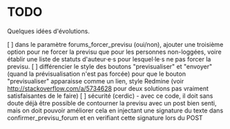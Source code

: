 # TODO

Quelques idées d'évolutions.

[ ] dans le paramètre forums_forcer_previsu (oui/non), ajouter une troisième option pour ne forcer la previsu que pour les personnes non-loggées, voire établir une liste de statuts d'auteur·e·s pour lesquel·le·s ne pas forcer la previsu.
[ ] différencier le style des boutons "previsualiser" et "envoyer" (quand la prévisualisation n'est pas forcée) pour que le bouton "previsualiser" apparaisse comme un lien, style Redmine (voir http://stackoverflow.com/a/5734628 pour deux solutions pas vraiment satisfaisantes de le faire)
[ ] sécurité (cerdic) - avec ce code, il doit sans doute déjà être possible de contourner la previsu avec un post bien senti, mais on doit pouvoir améliorer cela en injectant une signature du texte dans confirmer_previsu_forum et en verifiant cette signature lors du POST
